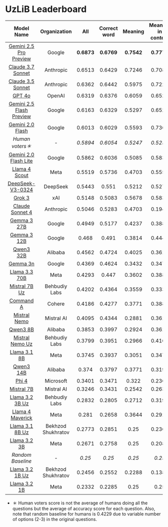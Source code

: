 # UzLiB Leaderboard

| **Model Name** | **Organization** | **All** | **Correct word** | **Meaning** | **Meaning in context** | **Fill in** |
|:--------------:|:----------------:|:-------:|:----------------:|:-----------:|:----------------------:|:-----------:|
| [Gemini 2.5 Pro Preview](https://aistudio.google.com/prompts/new_chat?model=gemini-2.5-pro-preview-06-05) | Google | **0.6873** | **0.6769** | **0.7542** | **0.7778** | **0.5577** |
| [Claude 3.7 Sonnet](https://www.anthropic.com/news/claude-3-7-sonnet) | Anthropic | 0.6513 | 0.6429 | 0.7246 | 0.7083 | 0.4808 |
| [Claude 3.5 Sonnet](https://www.anthropic.com/news/claude-3-5-sonnet) | Anthropic | 0.6362 | 0.6442 | 0.5975 | 0.7222 | 0.4615 |
| [GPT 4o](https://platform.openai.com/playground/chat?models=gpt-4o-2024-11-20) | OpenAI | 0.6319 | 0.6376 | 0.6059 | 0.6528 | **0.5577** |
| [Gemini 2.5 Flash Preview](https://aistudio.google.com/prompts/new_chat?model=gemini-2.5-flash-preview-05-20) | Google | 0.6163 | 0.6329 | 0.5297 | 0.6528 | 0.4808 |
| [Gemini 2.0 Flash](https://aistudio.google.com/prompts/new_chat?model=gemini-2.0-flash-001) | Google | 0.6013 | 0.6029 | 0.5593 | 0.7361 | **0.5577** |
| *Human voters＊* | - | *0.5894* | *0.6054* | *0.5247* | *0.5254* | *0.5094* |
| [Gemini 2.0 Flash Lite](https://aistudio.google.com/prompts/new_chat?model=gemini-2.0-flash-lite-001) | Google | 0.5862 | 0.6036 | 0.5085 | 0.5833 | 0.4423 |
| [Llama 4 Scout](https://huggingface.co/meta-llama/Llama-4-Scout-17B-16E-Instruct) | Meta | 0.5519 | 0.5736 | 0.4703 | 0.5556 | 0.2885 |
| [DeepSeek-V3-0324](https://huggingface.co/deepseek-ai/DeepSeek-V3-0324) | DeepSeek | 0.5443 | 0.551 | 0.5212 | 0.5278 | 0.4808 |
| [Grok 3](https://x.ai/news/grok-3) | xAI | 0.5148 | 0.5083 | 0.5678 | 0.5833 | 0.3654 |
| [Claude Sonnet 4](https://www.anthropic.com/news/claude-4) | Anthropic | 0.5046 | 0.5283 | 0.4703 | 0.1944 | 0.4038 |
| [Gemma 3 27B](https://huggingface.co/google/gemma-3-27b-it) | Google | 0.4949 | 0.5177 | 0.4237 | 0.3889 | 0.3077 |
| [Gemma 3 12B](https://huggingface.co/google/gemma-3-12b-it) | Google | 0.468 | 0.491 | 0.3814 | 0.4444 | 0.2308 |
| [Qwen3 32B](https://huggingface.co/Qwen/Qwen3-32B) | Alibaba | 0.4562 | 0.4724 | 0.4025 | 0.3611 | 0.3654 |
| [Gemma 3n](https://aistudio.google.com/prompts/new_chat?model=gemma-3n-e4b-it) | Google | 0.4369 | 0.4624 | 0.3432 | 0.3472 | 0.25 |
| [Llama 3.3 70B](https://huggingface.co/meta-llama/Llama-3.3-70B-Instruct) | Meta | 0.4293 | 0.447 | 0.3602 | 0.3889 | 0.2885 |
| [Mistral 7B Uz](https://huggingface.co/behbudiy/Mistral-7B-Instruct-Uz) | Behbudiy Labs | 0.4202 | 0.4364 | 0.3559 | 0.3333 | 0.3654 |
| [Command A](https://huggingface.co/CohereForAI/c4ai-command-a-03-2025) | Cohere | 0.4186 | 0.4277 | 0.3771 | 0.3889 | 0.3846 |
| [Mistral Nemo](https://huggingface.co/mistralai/Mistral-Nemo-Instruct-2407) | Mistral AI | 0.4095 | 0.4344 | 0.2881 | 0.3611 | 0.3077 |
| [Qwen3 8B](https://huggingface.co/Qwen/Qwen3-8B) | Alibaba | 0.3853 | 0.3997 | 0.2924 | 0.3611 | 0.4231 |
| [Mistral Nemo Uz](https://huggingface.co/behbudiy/Mistral-Nemo-Instruct-Uz) | Behbudiy Labs | 0.3799 | 0.3951 | 0.2966 | 0.4167 | 0.2692 |
| [Llama 3.1 8B](https://huggingface.co/meta-llama/Meta-Llama-3.1-8B-Instruct) | Meta | 0.3745 | 0.3937 | 0.3051 | 0.3472 | 0.1731 |
| [Qwen3 14B](https://huggingface.co/Qwen/Qwen3-14B) | Alibaba | 0.374 | 0.3797 | 0.3771 | 0.3194 | 0.2692 |
| [Phi 4](https://huggingface.co/microsoft/phi-4) | Microsoft | 0.3401 | 0.3471 | 0.322 | 0.2361 | 0.3654 |
| [Mistral 7B](https://huggingface.co/mistralai/Mistral-7B-Instruct-v0.3) | Mistral AI | 0.3246 | 0.3431 | 0.2542 | 0.2639 | 0.1923 |
| [Llama 3.2 3B Uz](https://huggingface.co/bxod/Llama-3.2-3B-Instruct-uz) | Behbudiy Labs | 0.2832 | 0.2805 | 0.2712 | 0.3194 | 0.3654 |
| [Llama 4 Maverick](https://huggingface.co/meta-llama/Llama-4-Maverick-17B-128E-Instruct) | Meta | 0.281 | 0.2658 | 0.3644 | 0.2917 | 0.3269 |
| [Llama 3.1 8B Uz](https://huggingface.co/behbudiy/Llama-3.1-8B-Instuct-Uz) | Bekhzod Shukhratov  | 0.2773 | 0.2851 | 0.25 | 0.2361 | 0.2308 |
| [Llama 3.2 3B](https://huggingface.co/meta-llama/Llama-3.2-3B-Instruct) | Meta | 0.2671 | 0.2758 | 0.25 | 0.2083 | 0.1731 |
| *Random Baseline* | - | *0.25* | *0.25* | *0.25* | *0.25* | *0.25* |
| [Llama 3.2 1B Uz](https://huggingface.co/bxod/Llama-3.2-1B-Instruct-uz) | Bekhzod Shukhratov  | 0.2456 | 0.2552 | 0.2288 | 0.1389 | 0.1923 |
| [Llama 3.2 1B](https://huggingface.co/meta-llama/Llama-3.2-1B-Instruct) | Meta | 0.2332 | 0.2285 | 0.25 | 0.25 | 0.2692 |

* ＊ Human voters score is not the average of humans doing all the questions but the average of accuracy score for each question. Also, note that random baseline for humans is 0.4229 due to variable number of options (2-3) in the original questions.